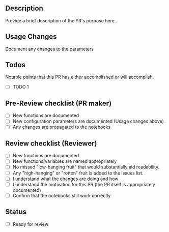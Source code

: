 ## Description
Provide a brief description of the PR's purpose here.

## Usage Changes
Document any changes to the parameters

## Todos
Notable points that this PR has either accomplished or will accomplish.
  - [ ] TODO 1

## Pre-Review checklist (PR maker)
- [ ] New functions are documented
- [ ] New configuration parameters are documented (Usage changes above)
- [ ] Any changes are propagated to the notebooks

## Review checklist (Reviewer)
- [ ] New functions are documented 
- [ ] New functions/variables are named appropriately
- [ ] No missed "low-hanging fruit" that would substantially aid readability.
- [ ] Any "high-hanging" or "rotten" fruit is added to the issues list.
- [ ] I understand what the changes are doing and how
- [ ] I understand the motivation for this PR (the PR itself is appropriately documented)
- [ ] Confirm that the notebooks still work correctly

## Status
- [ ] Ready for review
